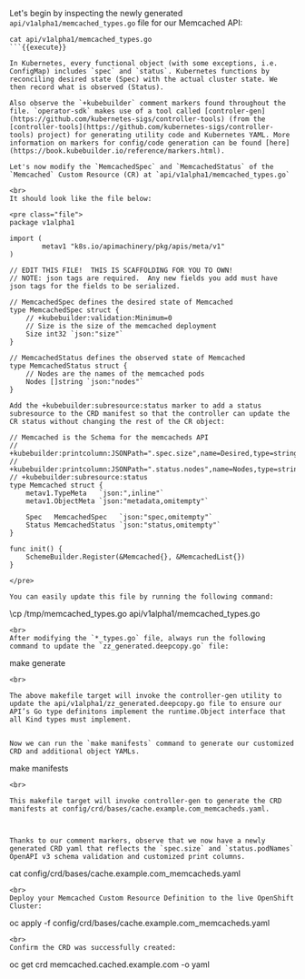 Let's begin by inspecting the newly generated `api/v1alpha1/memcached_types.go` file for our Memcached API:

```
cat api/v1alpha1/memcached_types.go
```{{execute}}

In Kubernetes, every functional object (with some exceptions, i.e. ConfigMap) includes `spec` and `status`. Kubernetes functions by reconciling desired state (Spec) with the actual cluster state. We then record what is observed (Status). 

Also observe the `+kubebuilder` comment markers found throughout the file. `operator-sdk` makes use of a tool called [controler-gen](https://github.com/kubernetes-sigs/controller-tools) (from the [controller-tools](https://github.com/kubernetes-sigs/controller-tools) project) for generating utility code and Kubernetes YAML. More information on markers for config/code generation can be found [here](https://book.kubebuilder.io/reference/markers.html).

Let's now modify the `MemcachedSpec` and `MemcachedStatus` of the `Memcached` Custom Resource (CR) at `api/v1alpha1/memcached_types.go`

<br>
It should look like the file below:

<pre class="file">
package v1alpha1

import (
        metav1 "k8s.io/apimachinery/pkg/apis/meta/v1"
)

// EDIT THIS FILE!  THIS IS SCAFFOLDING FOR YOU TO OWN!
// NOTE: json tags are required.  Any new fields you add must have json tags for the fields to be serialized.

// MemcachedSpec defines the desired state of Memcached
type MemcachedSpec struct {
	// +kubebuilder:validation:Minimum=0
	// Size is the size of the memcached deployment
	Size int32 `json:"size"`
}

// MemcachedStatus defines the observed state of Memcached
type MemcachedStatus struct {
	// Nodes are the names of the memcached pods
	Nodes []string `json:"nodes"`
}

Add the +kubebuilder:subresource:status marker to add a status subresource to the CRD manifest so that the controller can update the CR status without changing the rest of the CR object:

// Memcached is the Schema for the memcacheds API
// +kubebuilder:printcolumn:JSONPath=".spec.size",name=Desired,type=string
// +kubebuilder:printcolumn:JSONPath=".status.nodes",name=Nodes,type=string
// +kubebuilder:subresource:status
type Memcached struct {
	metav1.TypeMeta   `json:",inline"`
	metav1.ObjectMeta `json:"metadata,omitempty"`

	Spec   MemcachedSpec   `json:"spec,omitempty"`
	Status MemcachedStatus `json:"status,omitempty"`
}

func init() {
	SchemeBuilder.Register(&Memcached{}, &MemcachedList{})
}

</pre>

You can easily update this file by running the following command:

```
\cp /tmp/memcached_types.go api/v1alpha1/memcached_types.go
```{{execute}}
<br>
After modifying the `*_types.go` file, always run the following command to update the `zz_generated.deepcopy.go` file:

```
make generate
```{{execute}}
<br>

The above makefile target will invoke the controller-gen utility to update the api/v1alpha1/zz_generated.deepcopy.go file to ensure our API’s Go type definitons implement the runtime.Object interface that all Kind types must implement.


Now we can run the `make manifests` command to generate our customized CRD and additional object YAMLs.

```
make manifests
```{{execute}}
<br>

This makefile target will invoke controller-gen to generate the CRD manifests at config/crd/bases/cache.example.com_memcacheds.yaml.



Thanks to our comment markers, observe that we now have a newly generated CRD yaml that reflects the `spec.size` and `status.podNames` OpenAPI v3 schema validation and customized print columns.

```
cat config/crd/bases/cache.example.com_memcacheds.yaml
```{{execute}}
<br>
Deploy your Memcached Custom Resource Definition to the live OpenShift Cluster:

```
oc apply -f config/crd/bases/cache.example.com_memcacheds.yaml
```{{execute}}
<br>
Confirm the CRD was successfully created:

```
oc get crd memcached.cached.example.com -o yaml
```{{execute}}
